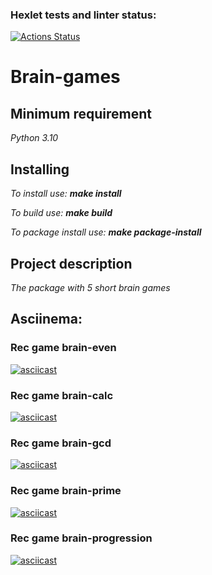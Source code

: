 ### Hexlet tests and linter status:
[![Actions Status](https://github.com/YAV88/python-project-49/workflows/hexlet-check/badge.svg)](https://github.com/YAV88/python-project-49/actions)

# Brain-games


## Minimum requirement 

_Python 3.10_

## Installing

_To install use: **make install**_

_To build use: **make build**_

_To package install use: **make package-install**_


## Project description

 *The package with 5 short brain games*


## Asciinema:

### Rec game brain-even

[![asciicast](https://asciinema.org/a/oxx2u0rGZ2BgeEdLOytlL8BYZ.svg)](https://asciinema.org/a/oxx2u0rGZ2BgeEdLOytlL8BYZ)

### Rec game brain-calc

[![asciicast](https://asciinema.org/a/OawMGVywxWMuGPxEHmmt0pID5.svg)](https://asciinema.org/a/OawMGVywxWMuGPxEHmmt0pID5)

### Rec game brain-gcd

[![asciicast](https://asciinema.org/a/EC0fyG4QnQY9ZTRPW7aqkspZ4.svg)](https://asciinema.org/a/EC0fyG4QnQY9ZTRPW7aqkspZ4)

### Rec game brain-prime

[![asciicast](https://asciinema.org/a/Mdy2YWQhWx2q2AZQRW62JC5Ma.svg)](https://asciinema.org/a/Mdy2YWQhWx2q2AZQRW62JC5Ma)

### Rec game brain-progression

[![asciicast](https://asciinema.org/a/FsVEy2vm1NgvszOkPe0x4x2xG.svg)](https://asciinema.org/a/FsVEy2vm1NgvszOkPe0x4x2xG)